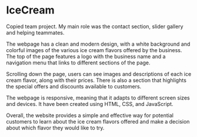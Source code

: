 # IceCream
Copied team project. 
My main role was the contact section, slider gallery and helping teammates.

The webpage has a clean and modern design, with a white background and colorful images of the various ice cream flavors offered by the business. The top of the page features a logo with the business name and a navigation menu that links to different sections of the page.

Scrolling down the page, users can see images and descriptions of each ice cream flavor, along with their prices. There is also a section that highlights the special offers and discounts available to customers.

The webpage is responsive, meaning that it adapts to different screen sizes and devices. It  have been created using HTML, CSS, and JavaScript.

Overall, the website provides a simple and effective way for potential customers to learn about the ice cream flavors offered  and make a decision about which flavor they would like to try.
